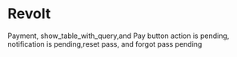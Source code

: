 # Revolt
Payment, show_table_with_query,and Pay button action is pending, notification is pending,reset pass, and forgot pass pending
